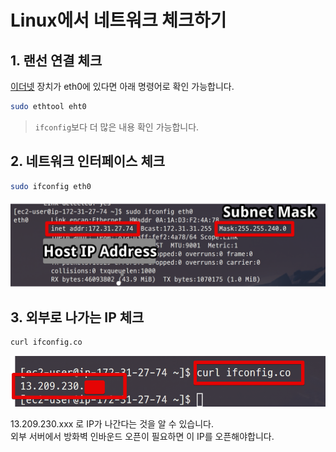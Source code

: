 # Linux에서 네트워크 체크하기

## 1. 랜선 연결 체크

[이더넷](https://ko.wikipedia.org/wiki/%EC%9D%B4%EB%8D%94%EB%84%B7) 장치가 eth0에 있다면 아래 명령어로 확인 가능합니다.  

```bash
sudo ethtool eht0
```

> ```ifconfig```보다 더 많은 내용 확인 가능합니다.

## 2. 네트워크 인터페이스 체크

```bash
sudo ifconfig eth0
```

![ifconfig](./images/ifconfig.png)

## 3. 외부로 나가는 IP 체크

```bash
curl ifconfig.co
```

![external-ip](./images/external-ip.png)

13.209.230.xxx 로 IP가 나간다는 것을 알 수 있습니다.  
외부 서버에서 방화벽 인바운드 오픈이 필요하면 이 IP를 오픈해야합니다.